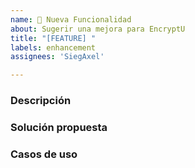 ```yaml
---
name: 🚀 Nueva Funcionalidad
about: Sugerir una mejora para EncryptU
title: "[FEATURE] "
labels: enhancement
assignees: 'SiegAxel'

---
```


### Descripción
<!-- ¿Qué problema resuelve esta funcionalidad? -->

### Solución propuesta
<!-- Idea de implementación -->

### Casos de uso
<!-- Ejemplos de cómo los usuarios aprovecharían esta feature -->